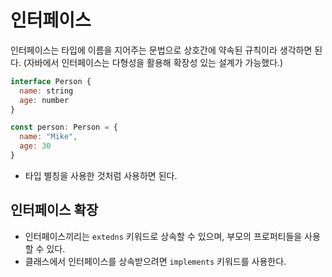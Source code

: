 # 인터페이스

인터페이스는 타입에 이름을 지어주는 문법으로 상호간에 약속된 규칙이라 생각하면 된다. (자바에서 인터페이스는 다형성을 활용해 확장성 있는 설계가 가능했다.)

```javascript
interface Person {
  name: string
  age: number
}

const person: Person = {
  name: "Mike",
  age: 30
}
```

- 타입 별칭을 사용한 것처럼 사용하면 된다.

## 인터페이스 확장

- 인터페이스끼리는 `extedns` 키워드로 상속할 수 있으며, 부모의 프로퍼티들을 사용할 수 있다.
- 클래스에서 인터페이스를 상속받으려면 `implements` 키워드를 사용한다.
